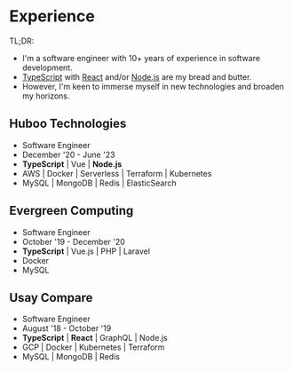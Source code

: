 # Experience

TL;DR:

- I'm a software engineer with 10+ years of experience in software development.
- [TypeScript](https://www.typescriptlang.org/) with [React](https://react.dev/) and/or [Node.js](https://nodejs.org/en) are my bread and butter.
- However, I'm keen to immerse myself in new technologies and broaden my horizons.

## Huboo Technologies

- Software Engineer
- December '20 - June '23
- **TypeScript** | Vue | **Node.js**
- AWS | Docker | Serverless | Terraform | Kubernetes
- MySQL | MongoDB | Redis | ElasticSearch

## Evergreen Computing

- Software Engineer
- October '19 - December '20
- **TypeScript** | Vue.js | PHP | Laravel
- Docker
- MySQL

## Usay Compare

- Software Engineer
- August '18 - October '19
- **TypeScript** | **React** | GraphQL | Node.js
- GCP | Docker | Kubernetes | Terraform
- MySQL | MongoDB | Redis
